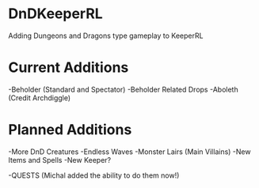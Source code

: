 # DnDKeeperRL
Adding Dungeons and Dragons type gameplay to KeeperRL

# Current Additions

-Beholder (Standard and Spectator)
-Beholder Related Drops
-Aboleth (Credit Archdiggle)

# Planned Additions

-More DnD Creatures
-Endless Waves
-Monster Lairs (Main Villains)
-New Items and Spells
-New Keeper?

-QUESTS (Michal added the ability to do them now!)
